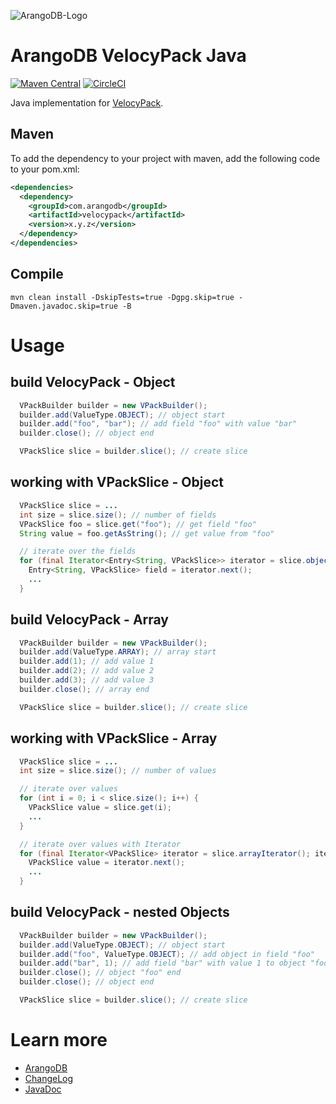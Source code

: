 ![ArangoDB-Logo](https://user-images.githubusercontent.com/3998723/207981337-79d49127-48fc-4c7c-9411-8a688edca1dd.png)

# ArangoDB VelocyPack Java

[![Maven Central](https://maven-badges.herokuapp.com/maven-central/com.arangodb/velocypack/badge.svg)](https://maven-badges.herokuapp.com/maven-central/com.arangodb/velocypack)
[![CircleCI](https://dl.circleci.com/status-badge/img/gh/arangodb/java-velocypack/tree/main.svg?style=svg)](https://dl.circleci.com/status-badge/redirect/gh/arangodb/java-velocypack/tree/main)

Java implementation for [VelocyPack](https://github.com/arangodb/velocypack).

## Maven

To add the dependency to your project with maven, add the following code to your pom.xml:

```XML
<dependencies>
  <dependency>
    <groupId>com.arangodb</groupId>
    <artifactId>velocypack</artifactId>
    <version>x.y.z</version>
  </dependency>
</dependencies>
```

## Compile

```
mvn clean install -DskipTests=true -Dgpg.skip=true -Dmaven.javadoc.skip=true -B
```

# Usage

## build VelocyPack - Object

```Java
  VPackBuilder builder = new VPackBuilder();
  builder.add(ValueType.OBJECT); // object start
  builder.add("foo", "bar"); // add field "foo" with value "bar"
  builder.close(); // object end

  VPackSlice slice = builder.slice(); // create slice
```

## working with VPackSlice - Object

```Java
  VPackSlice slice = ...
  int size = slice.size(); // number of fields
  VPackSlice foo = slice.get("foo"); // get field "foo"
  String value = foo.getAsString(); // get value from "foo"

  // iterate over the fields
  for (final Iterator<Entry<String, VPackSlice>> iterator = slice.objectIterator(); iterator.hasNext();) {
    Entry<String, VPackSlice> field = iterator.next();
    ...
  }
```

## build VelocyPack - Array

```Java
  VPackBuilder builder = new VPackBuilder();
  builder.add(ValueType.ARRAY); // array start
  builder.add(1); // add value 1
  builder.add(2); // add value 2
  builder.add(3); // add value 3
  builder.close(); // array end

  VPackSlice slice = builder.slice(); // create slice
```

## working with VPackSlice - Array

```Java
  VPackSlice slice = ...
  int size = slice.size(); // number of values

  // iterate over values
  for (int i = 0; i < slice.size(); i++) {
    VPackSlice value = slice.get(i);
    ...
  }

  // iterate over values with Iterator
  for (final Iterator<VPackSlice> iterator = slice.arrayIterator(); iterator.hasNext();) {
    VPackSlice value = iterator.next();
    ...
  }
```

## build VelocyPack - nested Objects

```Java
  VPackBuilder builder = new VPackBuilder();
  builder.add(ValueType.OBJECT); // object start
  builder.add("foo", ValueType.OBJECT); // add object in field "foo"
  builder.add("bar", 1); // add field "bar" with value 1 to object "foo"
  builder.close(); // object "foo" end
  builder.close(); // object end

  VPackSlice slice = builder.slice(); // create slice
```


# Learn more

- [ArangoDB](https://www.arangodb.com/)
- [ChangeLog](ChangeLog.md)
- [JavaDoc](http://arangodb.github.io/java-velocypack/)
